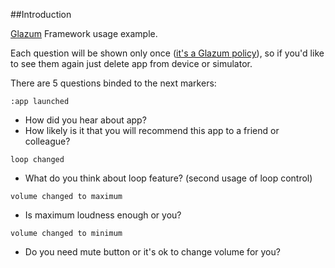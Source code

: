 ##Introduction

 [Glazum](http://www.glazum.com/) Framework usage example.

Each question will be shown only once ([it's a Glazum policy](http://www.glazum.com/docs/faq#quesiton-appear-only-once)), so if you'd like to see them again just delete app from device or simulator.

There are 5 questions binded to the next markers:

`:app launched`

* How did you hear about app?
* How likely is it that you will recommend this app to a friend or colleague?
	
`loop changed`

* What do you think about loop feature? (second usage of loop control)
	
`volume changed to maximum`

* Is maximum loudness enough or you?

`volume changed to minimum`

* Do you need mute button or it's ok to change volume for you?

